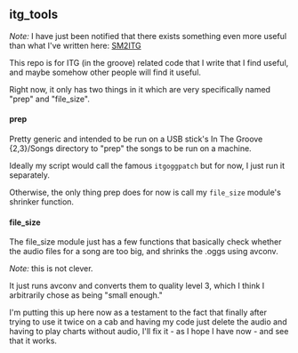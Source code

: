 ## itg_tools

*Note:* I have just been notified that there exists something even more useful than what I've written here: [SM2ITG](https://code.google.com/archive/p/sm2itg/downloads)

This repo is for ITG (in the groove) related code that I write that I find useful,
and maybe somehow other people will find it useful.

Right now, it only has two things in it which are very specifically named "prep" and 
"file_size".

#### prep
Pretty generic and intended to be run on a USB stick's In The Groove {2,3}/Songs
directory to "prep" the songs to be run on a machine.

Ideally my script would call the famous `itgoggpatch` but for now, I just run it separately.

Otherwise, the only thing prep does for now is call my `file_size` module's shrinker function.

#### file_size
The file_size module just has a few functions that basically check whether the audio files
for a song are too big, and shrinks the .oggs using avconv. 

*Note:* this is not clever.

It just runs avconv and converts them to quality level 3, which I think I arbitrarily chose
as being "small enough."

I'm putting this up here now as a testament to the fact that finally after trying
to use it twice on a cab and having my code just delete the audio and having to play 
charts without audio, I'll fix it - as I hope I have now - and see that it works.
